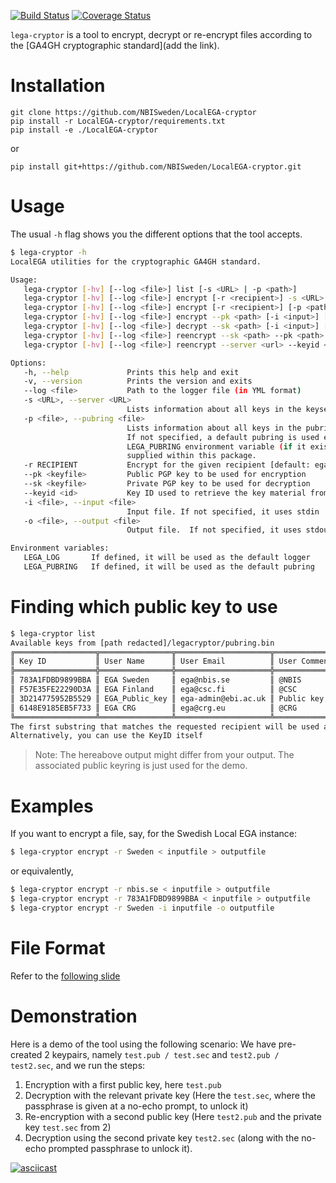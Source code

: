 [![Build Status](https://travis-ci.org/NBISweden/LocalEGA-cryptor.svg?branch=master)](https://travis-ci.org/NBISweden/LocalEGA-cryptor)
[![Coverage Status](https://coveralls.io/repos/github/NBISweden/LocalEGA--cryptor/badge.svg?branch=master)](https://coveralls.io/github/NBISweden/LocalEGA-cryptor?branch=master)

`lega-cryptor` is a tool to encrypt, decrypt or re-encrypt files
according to the [GA4GH cryptographic standard](add the link).

# Installation

```
git clone https://github.com/NBISweden/LocalEGA-cryptor
pip install -r LocalEGA-cryptor/requirements.txt
pip install -e ./LocalEGA-cryptor
```

or

```
pip install git+https://github.com/NBISweden/LocalEGA-cryptor.git
```

# Usage

The usual `-h` flag shows you the different options that the tool accepts.

```bash
$ lega-cryptor -h
LocalEGA utilities for the cryptographic GA4GH standard.

Usage:
   lega-cryptor [-hv] [--log <file>] list [-s <URL> | -p <path>]
   lega-cryptor [-hv] [--log <file>] encrypt [-r <recipient>] -s <URL> [-i <input>] [-o <output>]
   lega-cryptor [-hv] [--log <file>] encrypt [-r <recipient>] [-p <path>] [-i <input>] [-o <output>]
   lega-cryptor [-hv] [--log <file>] encrypt --pk <path> [-i <input>] [-o <output>]
   lega-cryptor [-hv] [--log <file>] decrypt --sk <path> [-i <input>] [-o <output>]
   lega-cryptor [-hv] [--log <file>] reencrypt --sk <path> --pk <path> [-i <input>] [-o <output>]
   lega-cryptor [-hv] [--log <file>] reencrypt --server <url> --keyid <secret> [-i <input>] [-o <output>]

Options:
   -h, --help             Prints this help and exit
   -v, --version          Prints the version and exits
   --log <file>           Path to the logger file (in YML format)
   -s <URL>, --server <URL>
                          Lists information about all keys in the keyserver
   -p <file>, --pubring <file>
                          Lists information about all keys in the pubring.
                          If not specified, a default pubring is used either from the
                          LEGA_PUBRING environment variable (if it exists) or as the one
                          supplied within this package.
   -r RECIPIENT           Encrypt for the given recipient [default: ega@crg.eu]
   --pk <keyfile>         Public PGP key to be used for encryption
   --sk <keyfile>         Private PGP key to be used for decryption
   --keyid <id>           Key ID used to retrieve the key material from the keyserver
   -i <file>, --input <file>
                          Input file. If not specified, it uses stdin
   -o <file>, --output <file>
                          Output file.  If not specified, it uses stdout

Environment variables:
   LEGA_LOG       If defined, it will be used as the default logger
   LEGA_PUBRING   If defined, it will be used as the default pubring
```

# Finding which public key to use

```bash
$ lega-cryptor list
Available keys from [path redacted]/legacryptor/pubring.bin
╔══════════════════╦════════════════╦═════════════════════╦════════════════════════════════════════╗
║ Key ID           ║ User Name      ║ User Email          ║ User Comment                           ║
╠══════════════════╬════════════════╬═════════════════════╬════════════════════════════════════════╣
║ 783A1FDBD9899BBA ║ EGA Sweden     ║ ega@nbis.se         ║ @NBIS                                  ║
║ F57E35FE22290D3A ║ EGA Finland    ║ ega@csc.fi          ║ @CSC                                   ║
║ 3D214775952B5529 ║ EGA_Public_key ║ ega-admin@ebi.ac.uk ║ Public key protected with a passphrase ║
║ 6148E9185EB5F733 ║ EGA CRG        ║ ega@crg.eu          ║ @CRG                                   ║
╚══════════════════╩════════════════╩═════════════════════╩════════════════════════════════════════╝
The first substring that matches the requested recipient will be used as the encryption key
Alternatively, you can use the KeyID itself
```

> Note: The hereabove output might differ from your output.
> The associated public keyring is just used for the demo.

# Examples

If you want to encrypt a file, say, for the Swedish Local EGA instance:


```bash
$ lega-cryptor encrypt -r Sweden < inputfile > outputfile
```

or equivalently,
```bash
$ lega-cryptor encrypt -r nbis.se < inputfile > outputfile
$ lega-cryptor encrypt -r 783A1FDBD9899BBA < inputfile > outputfile
$ lega-cryptor encrypt -r Sweden -i inputfile -o outputfile
```
# File Format

Refer to the [following slide](https://docs.google.com/presentation/d/1Jg0cUCLBO7ctyIWiyTmxb5Il_fQVzKzrxHHzR0K9ZvU/edit#slide=id.g3b7e5ab607_0_2?usp=sharing)

# Demonstration

Here is a demo of the tool using the following scenario: We have pre-created 2 keypairs, namely `test.pub / test.sec` and `test2.pub / test2.sec`, and we run the steps:

1. Encryption with a first public key, here `test.pub`
2. Decryption with the relevant private key (Here the `test.sec`, where the passphrase is given at a no-echo prompt, to unlock it)
3. Re-encryption with a second public key (Here `test2.pub` and the private key `test.sec` from 2)
4. Decryption using the second private key `test2.sec` (along with the no-echo prompted passphrase to unlock it).

[![asciicast](https://asciinema.org/a/ypkjaoDgQOGg2pILdFI4JlFGg.png)](https://asciinema.org/a/ypkjaoDgQOGg2pILdFI4JlFGg)
